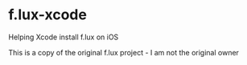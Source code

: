 # f.lux-xcode
Helping Xcode install f.lux on iOS

This is a copy of the original f.lux project - I am not the original owner

